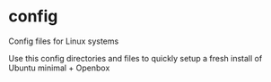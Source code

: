 # config
Config files for Linux systems

Use this config directories and files to quickly setup a fresh install of Ubuntu minimal + Openbox
